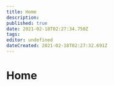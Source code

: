 ```yaml
---
title: Home
description: 
published: true
date: 2021-02-18T02:27:34.750Z
tags: 
editor: undefined
dateCreated: 2021-02-18T02:27:32.691Z
---
```


# Home
